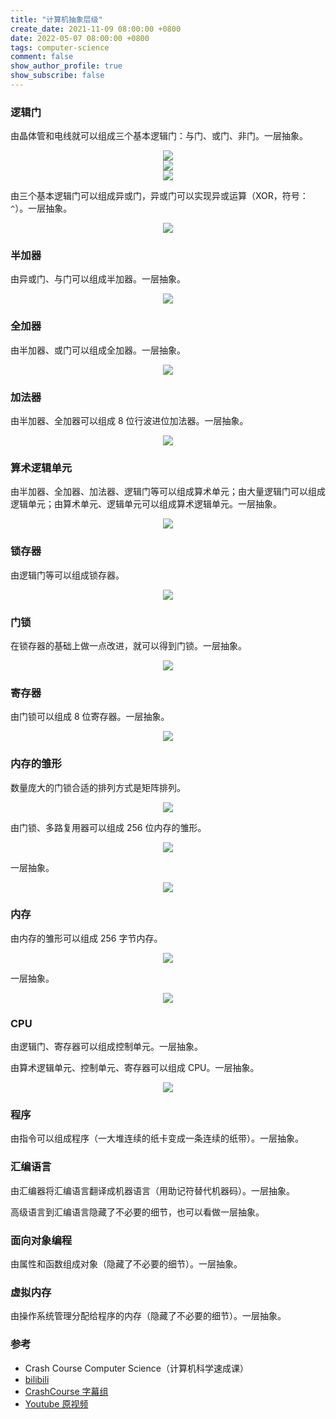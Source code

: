 ```yaml
---
title: "计算机抽象层级"
create_date: 2021-11-09 08:00:00 +0800
date: 2022-05-07 08:00:00 +0800
tags: computer-science
comment: false
show_author_profile: true
show_subscribe: false
---
```


### 逻辑门

由晶体管和电线就可以组成三个基本逻辑门：与门、或门、非门。一层抽象。

<div style="text-align: center">
<img src="/image/hardware/and_gate.drawio.png">
</div>

<div style="text-align: center">
<img src="/image/hardware/or_gate.drawio.png">
</div>

<div style="text-align: center">
<img src="/image/hardware/not_gate.drawio.png">
</div>

由三个基本逻辑门可以组成异或门，异或门可以实现异或运算（XOR，符号：`^`）。一层抽象。

<div style="text-align: center">
<img src="/image/hardware/xor_gate.drawio.png">
</div>

### 半加器

由异或门、与门可以组成半加器。一层抽象。

<div style="text-align: center">
<img src="/image/hardware/half_adder.drawio.png">
</div>

### 全加器

由半加器、或门可以组成全加器。一层抽象。

<div style="text-align: center">
<img src="/image/hardware/full_adder.drawio.png">
</div>

### 加法器

由半加器、全加器可以组成 8 位行波进位加法器。一层抽象。

<div style="text-align: center">
<img src="/image/hardware/8_bit_ripple_carry_adder.drawio.png">
</div>

### 算术逻辑单元

由半加器、全加器、加法器、逻辑门等可以组成算术单元；由大量逻辑门可以组成逻辑单元；由算术单元、逻辑单元可以组成算术逻辑单元。一层抽象。

<div style="text-align: center">
<img src="/image/hardware/alu.drawio.png">
</div>

### 锁存器

由逻辑门等可以组成锁存器。

<div style="text-align: center">
<img src="/image/hardware/and_or_latch.drawio.png">
</div>

### 门锁

在锁存器的基础上做一点改进，就可以得到门锁。一层抽象。

<div style="text-align: center">
<img src="/image/hardware/gated_latch.drawio.png">
</div>

### 寄存器

由门锁可以组成 8 位寄存器。一层抽象。

<div style="text-align: center">
<img src="/image/hardware/8_bit_register.drawio.png">
</div>

### 内存的雏形

数量庞大的门锁合适的排列方式是矩阵排列。

<div style="text-align: center">
<img src="/image/hardware/latch_matrix_unit.drawio.png">
</div>

由门锁、多路复用器可以组成 256 位内存的雏形。

<div style="text-align: center">
<img src="/image/hardware/256_bit_memory.drawio.png">
</div>

一层抽象。

<div style="text-align: center">
<img src="/image/hardware/256_bit_memory_abstract.drawio.png">
</div>

### 内存

由内存的雏形可以组成 256 字节内存。

<div style="text-align: center">
<img src="/image/hardware/256_byte_memory.drawio.png">
</div>

一层抽象。

<div style="text-align: center">
<img src="/image/hardware/256_byte_memory_abstract.drawio.png">
</div>

### CPU

由逻辑门、寄存器可以组成控制单元。一层抽象。

由算术逻辑单元、控制单元、寄存器可以组成 CPU。一层抽象。

<div style="text-align: center">
<img src="/image/hardware/cpu.drawio.png">
</div>

### 程序

由指令可以组成程序（一大堆连续的纸卡变成一条连续的纸带）。一层抽象。

### 汇编语言

由汇编器将汇编语言翻译成机器语言（用助记符替代机器码）。一层抽象。

高级语言到汇编语言隐藏了不必要的细节，也可以看做一层抽象。

### 面向对象编程

由属性和函数组成对象（隐藏了不必要的细节）。一层抽象。

### 虚拟内存

由操作系统管理分配给程序的内存（隐藏了不必要的细节）。一层抽象。

### 参考

- Crash Course Computer Science（计算机科学速成课）
- [bilibili](https://www.bilibili.com/video/BV1EW411u7th)
- [CrashCourse 字幕组](https://github.com/1c7/crash-course-computer-science-chinese)
- [Youtube 原视频](https://www.youtube.com/playlist?list=PL8dPuuaLjXtNlUrzyH5r6jN9ulI)